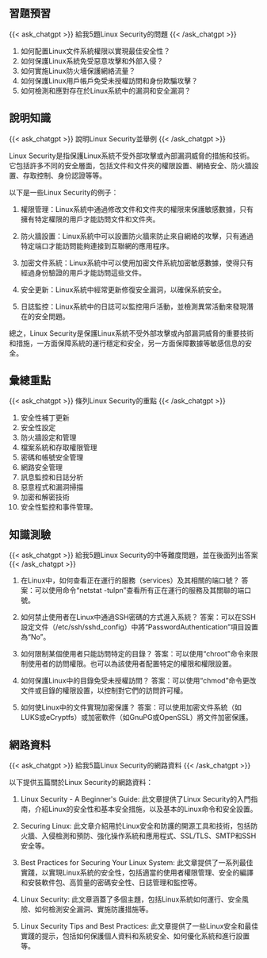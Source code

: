 ## 習題預習
{{< ask_chatgpt >}}
給我5題Linux Security的問題
{{< /ask_chatgpt >}}



1. 如何配置Linux文件系統權限以實現最佳安全性？
2. 如何保護Linux系統免受惡意攻擊和外部入侵？
3. 如何實施Linux防火墻保護網絡流量？
4. 如何保護Linux用戶帳戶免受未授權訪問和身份欺騙攻擊？
5. 如何檢測和應對存在於Linux系統中的漏洞和安全漏洞？   

## 說明知識
{{< ask_chatgpt >}}
說明Linux Security並舉例
{{< /ask_chatgpt >}}



Linux Security是指保護Linux系統不受外部攻擊或內部漏洞威脅的措施和技術。它包括許多不同的安全層面，包括文件和文件夾的權限設置、網絡安全、防火牆設置、存取控制、身份認證等等。

以下是一些Linux Security的例子：

1. 權限管理：Linux系統中通過修改文件和文件夾的權限來保護敏感數據，只有擁有特定權限的用戶才能訪問文件和文件夾。

2. 防火牆設置：Linux系統中可以設置防火牆來防止來自網絡的攻擊，只有通過特定端口才能訪問能夠連接到互聯網的應用程序。

3. 加密文件系統：Linux系統中可以使用加密文件系統加密敏感數據，使得只有經過身份驗證的用戶才能訪問這些文件。

4. 安全更新：Linux系統中經常更新修復安全漏洞，以確保系統安全。

5. 日誌監控：Linux系統中的日誌可以監控用戶活動，並檢測異常活動來發現潛在的安全問題。

總之，Linux Security是保護Linux系統不受外部攻擊或內部漏洞威脅的重要技術和措施，一方面保障系統的運行穩定和安全，另一方面保障數據等敏感信息的安全。   

## 彙總重點
{{< ask_chatgpt >}}
條列Linux Security的重點
{{< /ask_chatgpt >}}



1. 安全性補丁更新
2. 安全性設定
3. 防火牆設定和管理
4. 檔案系統和存取權限管理
5. 密碼和帳號安全管理
6. 網路安全管理
7. 訊息監控和日誌分析
8. 惡意程式和漏洞掃描
9. 加密和解密技術
10. 安全性監控和事件管理。   

## 知識測驗
{{< ask_chatgpt >}}
給我5題Linux Security的中等難度問題，並在後面列出答案
{{< /ask_chatgpt >}}



1. 在Linux中，如何查看正在運行的服務（services）及其相關的端口號？
答案：可以使用命令“netstat -tulpn”查看所有正在運行的服務及其關聯的端口號。

2. 如何禁止使用者在Linux中通過SSH密碼的方式進入系統？
答案：可以在SSH設定文件（/etc/ssh/sshd_config）中將“PasswordAuthentication”項目設置為“No”。

3. 如何限制某個使用者只能訪問特定的目錄？
答案：可以使用“chroot”命令來限制使用者的訪問權限。也可以為該使用者配置特定的權限和權限設置。

4. 如何保護Linux中的目錄免受未授權訪問？
答案：可以使用“chmod”命令更改文件或目錄的權限設置，以控制對它們的訪問許可權。

5. 如何使Linux中的文件實現加密保護？
答案：可以使用加密文件系統（如LUKS或eCryptfs）或加密軟件（如GnuPG或OpenSSL）將文件加密保護。   

## 網路資料
{{< ask_chatgpt >}}
給我5篇Linux Security的網路資料
{{< /ask_chatgpt >}}



以下提供五篇關於Linux Security的網路資料：

1. Linux Security - A Beginner's Guide: 
此文章提供了Linux Security的入門指南，介紹Linux的安全性和基本安全措施，以及基本的Linux命令和安全設置。

2. Securing Linux: 
此文章介紹用於Linux安全和防護的開源工具和技術，包括防火牆、入侵檢測和預防、強化操作系統和應用程式、SSL/TLS、SMTP和SSH安全等。

3. Best Practices for Securing Your Linux System:
此文章提供了一系列最佳實踐，以實現Linux系統的安全性，包括適當的使用者權限管理、安全的編譯和安裝軟件包、高質量的密碼安全性、日誌管理和監控等。

4. Linux Security: 
此文章涵蓋了多個主題，包括Linux系統如何運行、安全風險、如何檢測安全漏洞、實施防護措施等。

5. Linux Security Tips and Best Practices:
此文章提供了一些Linux安全和最佳實踐的提示，包括如何保護個人資料和系統安全、如何優化系統和進行設置等。   

